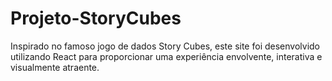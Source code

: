 # Projeto-StoryCubes
 Inspirado no famoso jogo de dados Story Cubes, este site foi desenvolvido utilizando React para proporcionar uma experiência envolvente, interativa e visualmente atraente.
